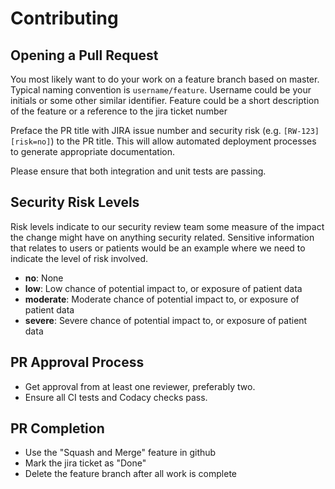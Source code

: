 # Contributing

## Opening a Pull Request

You most likely want to do your work on a feature branch based on master.
Typical naming convention is `username/feature`. Username could be 
your initials or some other similar identifier. Feature could be a short 
description of the feature or a reference to the jira ticket number

Preface the PR title with JIRA issue number and security risk (e.g. `[RW-123][risk=no]`)
to the PR title. This will allow automated deployment processes to generate appropriate 
documentation. 

Please ensure that both integration and unit tests are passing.

## Security Risk Levels

Risk levels indicate to our security review team some measure of the impact
the change might have on anything security related. Sensitive information that
relates to users or patients would be an example where we need to indicate the
level of risk involved. 

* **no**: None 
* **low**: Low chance of potential impact to, or exposure of patient data
* **moderate**: Moderate chance of potential impact to, or exposure of patient data
* **severe**: Severe chance of potential impact to, or exposure of patient data

## PR Approval Process

* Get approval from at least one reviewer, preferably two.   
* Ensure all CI tests and Codacy checks pass.  

## PR Completion

* Use the "Squash and Merge" feature in github
* Mark the jira ticket as "Done"
* Delete the feature branch after all work is complete 